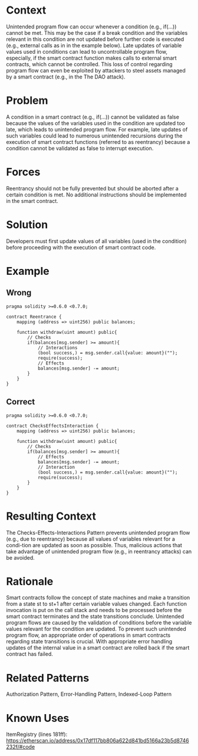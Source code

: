 # Context
Unintended program flow can occur whenever a condition (e.g., if(…)) cannot be met. This may be the case if a break condition and the variables relevant in this condition are not updated before further code is executed (e.g., external calls as in in the example below). Late updates of variable values used in conditions can lead to uncontrollable program flow, especially, if the smart contract function makes calls to external smart contracts, which cannot be controlled. This loss of control regarding program flow can even be exploited by attackers to steel assets managed by a smart contract (e.g., in the The DAO attack).
# Problem
A condition in a smart contract (e.g., if(…)) cannot be validated as false because the values of the variables used in the condition are updated too late, which leads to unintended program flow. For example, late updates of such variables could lead to numerous unintended recursions during the execution of smart contract functions (referred to as reentrancy) because a condition cannot be validated as false to interrupt execution.
# Forces
Reentrancy should not be fully prevented but should be aborted after a certain condition is met. No additional instructions should be implemented in the smart contract.
# Solution
Developers must first update values of all variables (used in the condition) before proceeding with the execution of smart contract code.
# Example
## Wrong
```Solidity 
pragma solidity >=0.6.0 <0.7.0;

contract Reentrance {
    mapping (address => uint256) public balances;

    function withdraw(uint amount) public{
        // Checks
        if(balances[msg.sender] >= amount){
            // Interactions
            (bool success,) = msg.sender.call{value: amount}("");
            require(success);
            // Effects
            balances[msg.sender] -= amount;
        }
    }
}
```
## Correct
```Solidity 
pragma solidity >=0.6.0 <0.7.0;

contract ChecksEffectsInteraction {
    mapping (address => uint256) public balances;

    function withdraw(uint amount) public{
        // Checks
        if(balances[msg.sender] >= amount){
            // Effects
            balances[msg.sender] -= amount;
            // Interaction
            (bool success,) = msg.sender.call{value: amount}("");
            require(success);
        }
    }
}

```
# Resulting Context
The Checks-Effects-Interactions Pattern prevents unintended program flow (e.g., due to reentrancy) because all values of variables relevant for a condi-tion are updated as soon as possible. Thus, malicious actions that take advantage of unintended program flow (e.g., in reentrancy attacks) can be avoided.
# Rationale
Smart contracts follow the concept of state machines and make a transition from a state st to st+1 after certain variable values changed. Each function invocation is put on the call stack and needs to be processed before the smart contract terminates and the state transitions conclude. Unintended program flows are caused by the validation of conditions before the variable values relevant for the condition are updated. To prevent such unintended program flow, an appropriate order of operations in smart contracts regarding state transitions is crucial. With appropriate error handling updates of the internal value in a smart contract are rolled back if the smart contract has failed.
# Related Patterns
Authorization Pattern, Error-Handling Pattern, Indexed-Loop Pattern
# Known Uses
ItemRegistry (lines 181ff): https://etherscan.io/address/0x17df117bb806a622d841bd5166a23b5d8746232f/#code